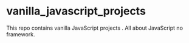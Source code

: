 # vanilla_javascript_projects
This repo contains vanilla JavaScript projects . All about JavaScript no framework. 
